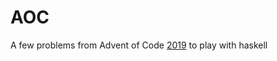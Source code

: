 # AOC
A few problems from Advent of Code [2019](https://adventofcode.com/2019) to play with haskell
